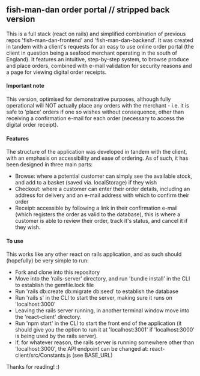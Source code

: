 ## fish-man-dan order portal // stripped back version
This is a full stack (react on rails) and simplified combination of previous repos 'fish-man-dan-frontend' and 'fish-man-dan-backend'.
It was created in tandem with a client's requests for an easy to use online order portal (the client in question being a seafood merchant operating in the south of England). It features an intuitive, step-by-step system, to browse produce and place orders, combined with e-mail validation for security reasons and a page for viewing digital order receipts.

#### Important note
This version, optimised for demonstrative purposes, although fully operational will NOT actually place any orders with the merchant - i.e. it is safe to 'place' orders if one so wishes without consequence, other than receiving a confirmation e-mail for each order (necessary to access the digital order receipt).

#### Features
The structure of the application was developed in tandem with the client, with an emphasis on accessibility and ease of ordering. As of such, it has been designed in three main parts:
 - Browse: where a potential customer can simply see the available stock, and add to a basket (saved via. localStorage) if they wish
 - Checkout: where a customer can enter their order details, including an address for delivery and an e-mail address with which to confirm their order
 - Receipt: accessible by following a link in their confirmation e-mail (which registers the order as valid to the database), this is where a customer is able to review their order, track it's status, and cancel it if they wish. 

#### To use
This works like any other react on rails application, and as such should (hopefully) be very simple to run:
 - Fork and clone into this repository
 - Move into the 'rails-server' directory, and run 'bundle install' in the CLI to establish the gemfile.lock file
 - Run 'rails db:create db:migrate db:seed' to establish the database
 - Run 'rails s' in the CLI to start the server, making sure it runs on 'localhost:3000'
 - Leaving the rails server running, in another terminal window move into the 'react-client' directory.
 - Run 'npm start' in the CLI to start the front end of the application (it should give you the option to run it at 'localhost:3001' if 'localhost:3000' is being used by the rails server). 
 - If, for whatever reason, the rails server is running somewhere other than 'localhost:3000', the API endpoint can be changed at: react-client/src/Constants.js (see BASE_URL) 

Thanks for reading! :)
